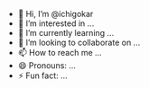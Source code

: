 - 👋 Hi, I’m @ichigokar
- 👀 I’m interested in ...
- 🌱 I’m currently learning ...
- 💞️ I’m looking to collaborate on ...
- 📫 How to reach me ...
- 😄 Pronouns: ...
- ⚡ Fun fact: ...

<!---
ichigokar/ichigokar is a ✨ special ✨ repository because its `README.md` (this file) appears on your GitHub profile.
You can click the Preview link to take a look at your changes.
--->
